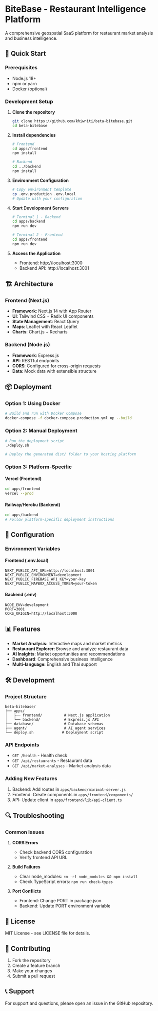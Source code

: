 # BiteBase - Restaurant Intelligence Platform

A comprehensive geospatial SaaS platform for restaurant market analysis and business intelligence.

## 🚀 Quick Start

### Prerequisites
- Node.js 18+ 
- npm or yarn
- Docker (optional)

### Development Setup

1. **Clone the repository**
   ```bash
   git clone https://github.com/khiwniti/beta-bitebase.git
   cd beta-bitebase
   ```

2. **Install dependencies**
   ```bash
   # Frontend
   cd apps/frontend
   npm install
   
   # Backend
   cd ../backend
   npm install
   ```

3. **Environment Configuration**
   ```bash
   # Copy environment template
   cp .env.production .env.local
   # Update with your configuration
   ```

4. **Start Development Servers**
   ```bash
   # Terminal 1 - Backend
   cd apps/backend
   npm run dev
   
   # Terminal 2 - Frontend
   cd apps/frontend
   npm run dev
   ```

5. **Access the Application**
   - Frontend: http://localhost:3000
   - Backend API: http://localhost:3001

## 🏗️ Architecture

### Frontend (Next.js)
- **Framework**: Next.js 14 with App Router
- **UI**: Tailwind CSS + Radix UI components
- **State Management**: React Query
- **Maps**: Leaflet with React Leaflet
- **Charts**: Chart.js + Recharts

### Backend (Node.js)
- **Framework**: Express.js
- **API**: RESTful endpoints
- **CORS**: Configured for cross-origin requests
- **Data**: Mock data with extensible structure

## 📦 Deployment

### Option 1: Using Docker
```bash
# Build and run with Docker Compose
docker-compose -f docker-compose.production.yml up --build
```

### Option 2: Manual Deployment
```bash
# Run the deployment script
./deploy.sh

# Deploy the generated dist/ folder to your hosting platform
```

### Option 3: Platform-Specific

#### Vercel (Frontend)
```bash
cd apps/frontend
vercel --prod
```

#### Railway/Heroku (Backend)
```bash
cd apps/backend
# Follow platform-specific deployment instructions
```

## 🔧 Configuration

### Environment Variables

#### Frontend (.env.local)
```env
NEXT_PUBLIC_API_URL=http://localhost:3001
NEXT_PUBLIC_ENVIRONMENT=development
NEXT_PUBLIC_FIREBASE_API_KEY=your-key
NEXT_PUBLIC_MAPBOX_ACCESS_TOKEN=your-token
```

#### Backend (.env)
```env
NODE_ENV=development
PORT=3001
CORS_ORIGIN=http://localhost:3000
```

## 📊 Features

- **Market Analysis**: Interactive maps and market metrics
- **Restaurant Explorer**: Browse and analyze restaurant data
- **AI Insights**: Market opportunities and recommendations
- **Dashboard**: Comprehensive business intelligence
- **Multi-language**: English and Thai support

## 🛠️ Development

### Project Structure
```
beta-bitebase/
├── apps/
│   ├── frontend/          # Next.js application
│   └── backend/           # Express.js API
├── database/              # Database schemas
├── agent/                 # AI agent services
└── deploy.sh             # Deployment script
```

### API Endpoints
- `GET /health` - Health check
- `GET /api/restaurants` - Restaurant data
- `GET /api/market-analyses` - Market analysis data

### Adding New Features
1. Backend: Add routes in `apps/backend/minimal-server.js`
2. Frontend: Create components in `apps/frontend/components/`
3. API: Update client in `apps/frontend/lib/api-client.ts`

## 🔍 Troubleshooting

### Common Issues

1. **CORS Errors**
   - Check backend CORS configuration
   - Verify frontend API URL

2. **Build Failures**
   - Clear node_modules: `rm -rf node_modules && npm install`
   - Check TypeScript errors: `npm run check-types`

3. **Port Conflicts**
   - Frontend: Change PORT in package.json
   - Backend: Update PORT environment variable

## 📝 License

MIT License - see LICENSE file for details.

## 🤝 Contributing

1. Fork the repository
2. Create a feature branch
3. Make your changes
4. Submit a pull request

## 📞 Support

For support and questions, please open an issue in the GitHub repository.